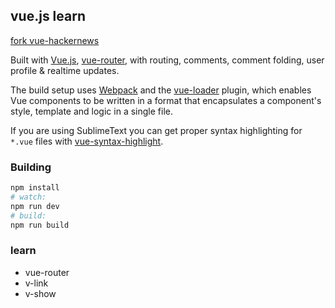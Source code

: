 ## vue.js learn

[fork vue-hackernews][1]

Built with [Vue.js][2], [vue-router][3], with routing, comments, comment folding, user profile & realtime updates.

The build setup uses [Webpack][4] and the [vue-loader][5] plugin, which enables Vue components to be written in a format that encapsulates a component's style, template and logic in a single file.

If you are using SublimeText you can get proper syntax highlighting for `*.vue` files with [vue-syntax-highlight][6].

### Building

``` bash
npm install
# watch:
npm run dev
# build:
npm run build
```

### learn

- vue-router
- v-link
- v-show

[1]: https://github.com/vuejs/vue-hackernews
[2]: http://vuejs.org
[3]: https://github.com/vuejs/vue-router
[4]: http://webpack.github.io/
[5]: https://github.com/vuejs/vue-loader
[6]: https://github.com/vuejs/vue-syntax-highlight
